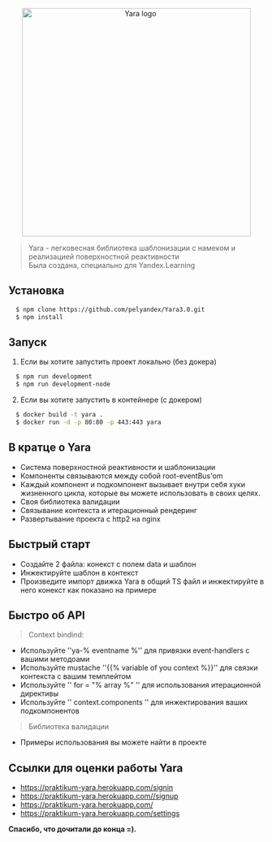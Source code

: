 <p align="center"><img width="450" src="https://i.ibb.co/Wxm9429/YARA.png" alt="Yara logo"></p>

> Yara - легковесная библиотека шаблонизации с намеком и реализацией поверхностной реактивности <br>
> Была создана, специально для  Yandex.Learning


Установка
------------

```sh
  $ npm clone https://github.com/pelyandex/Yara3.0.git
  $ npm install
```
Запуск
-------------------
1. Если вы хотите запустить проект локально (без докера)
```sh
  $ npm run development
  $ npm run development-node
```
2. Если вы хотите запустить в контейнере (с докером)
```sh
  $ docker build -t yara .
  $ docker run -d -p 80:80 -p 443:443 yara
```

В кратце о Yara
-------------------
- Система поверхностной реактивности и шаблонизации
- Компоненты связываются между собой root-eventBus'om
- Каждый компонент и подкомпонент вызывает внутри себя хуки жизненного цикла, которые вы можете использовать в своих целях.
- Своя библиотека валидации
- Связывание контекста и итерационный рендеринг
- Развертывание проекта с http2 на nginx

Быстрый старт
-------------------
- Создайте 2 файла: конекст с полем data и шаблон
- Инжектируйте шаблон в контекст 
- Произведите импорт движка Yara в общий TS файл и инжектируйте в него конекст как показано на примере


Быстро об API
-----------
> Context bindind:
- Используйте ''ya-% eventname %'' для привязки event-handlers с вашими методоами
- Используйте mustache ''{{% variable of you context %}}'' для связки контекста с вашим темплейтом
- Используйте '' for = "% array %" '' для использования итерационной директивы
- Используйте '' context.components '' для инжектирования ваших подкомпонентов

> Библиотека валидации
- Примеры использования вы можете найти в проекте

## Ссылки для оценки работы Yara
 - https://praktikum-yara.herokuapp.com/signin
 - https://praktikum-yara.herokuapp.com//signup
 - https://praktikum-yara.herokuapp.com/
 - https://praktikum-yara.herokuapp.com/settings
 
 **Спасибо, что дочитали до конца =).**
